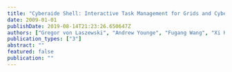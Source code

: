 ```yaml
---
title: "Cyberaide Shell: Interactive Task Management for Grids and Cyberinfrastructure"
date: 2009-01-01
publishDate: 2019-08-14T21:23:26.650647Z
authors: ["Gregor von Laszewski", "Andrew Younge", "Fugang Wang", "Xi He"]
publication_types: ["3"]
abstract: ""
featured: false
publication: ""
---
```



